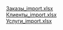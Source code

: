 [Заказы_import.xlsx](https://github.com/yozhikgod/data-base/files/10410114/_import.xlsx) <br>
[Клиенты_import.xlsx](https://github.com/yozhikgod/data-base/files/10410118/_import.xlsx) <br>
[Услуги_import.xlsx](https://github.com/yozhikgod/data-base/files/10410119/_import.xlsx) <br>
